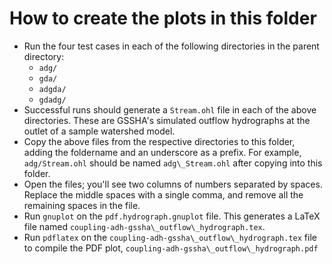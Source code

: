 # How to create the plots in this folder

* Run the four test cases in each of the following directories in the parent
  directory:
    - `adg/`
    - `gda/`
    - `adgda/`
    - `gdadg/`
* Successful runs should generate a `Stream.ohl` file in each of the above
  directories. These are GSSHA's simulated outflow hydrographs at the outlet
  of a sample watershed model.
* Copy the above files from the respective directories to this folder, adding
  the foldername and an underscore as a prefix. For example,
  `adg/Stream.ohl` should be named `adg\_Stream.ohl` after copying
  into this folder.
* Open the files; you'll see two columns of numbers separated by spaces. Replace
  the middle spaces with a single comma, and remove all the remaining spaces in
  the file.
* Run `gnuplot` on the `pdf.hydrograph.gnuplot` file. This generates a LaTeX
  file named `coupling-adh-gssha\_outflow\_hydrograph.tex`.
* Run `pdflatex` on the `coupling-adh-gssha\_outflow\_hydrograph.tex` file to
  compile the PDF plot, `coupling-adh-gssha\_outflow\_hydrograph.pdf`
